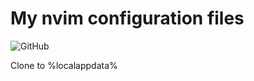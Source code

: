# My nvim configuration files

![GitHub](https://img.shields.io/github/license/thomasluizon/nvim)

Clone to %localappdata%
